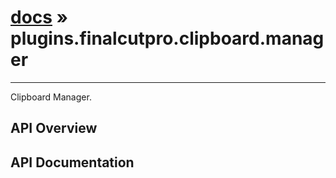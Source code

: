 # [docs](index.md) » plugins.finalcutpro.clipboard.manager
---

Clipboard Manager.

## API Overview

## API Documentation

